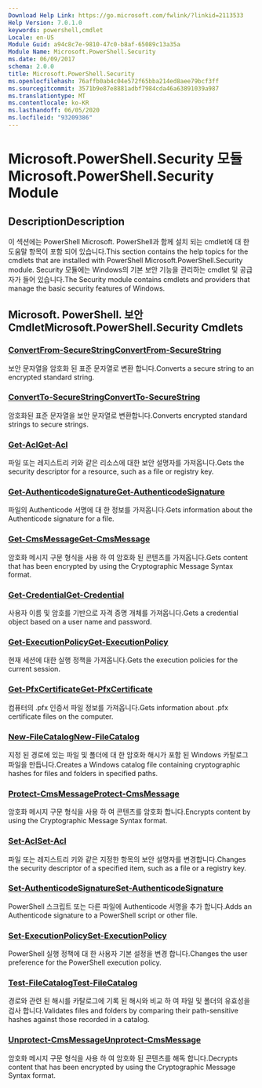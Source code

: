 ```yaml
---
Download Help Link: https://go.microsoft.com/fwlink/?linkid=2113533
Help Version: 7.0.1.0
keywords: powershell,cmdlet
Locale: en-US
Module Guid: a94c8c7e-9810-47c0-b8af-65089c13a35a
Module Name: Microsoft.PowerShell.Security
ms.date: 06/09/2017
schema: 2.0.0
title: Microsoft.PowerShell.Security
ms.openlocfilehash: 76affb0ab4c04e572f65bba214ed8aee79bcf3ff
ms.sourcegitcommit: 3571b9e87e8881adbf7984cda46a63891039a987
ms.translationtype: MT
ms.contentlocale: ko-KR
ms.lasthandoff: 06/05/2020
ms.locfileid: "93209386"
---
```

# <span data-ttu-id="7f0d8-103">Microsoft.PowerShell.Security 모듈</span><span class="sxs-lookup"><span data-stu-id="7f0d8-103">Microsoft.PowerShell.Security Module</span></span>

## <span data-ttu-id="7f0d8-104">Description</span><span class="sxs-lookup"><span data-stu-id="7f0d8-104">Description</span></span>

<span data-ttu-id="7f0d8-105">이 섹션에는 PowerShell Microsoft. PowerShell과 함께 설치 되는 cmdlet에 대 한 도움말 항목이 포함 되어 있습니다.</span><span class="sxs-lookup"><span data-stu-id="7f0d8-105">This section contains the help topics for the cmdlets that are installed with PowerShell Microsoft.PowerShell.Security module.</span></span> <span data-ttu-id="7f0d8-106">Security 모듈에는 Windows의 기본 보안 기능을 관리하는 cmdlet 및 공급자가 들어 있습니다.</span><span class="sxs-lookup"><span data-stu-id="7f0d8-106">The Security module contains cmdlets and providers that manage the basic security features of Windows.</span></span>

## <span data-ttu-id="7f0d8-107">Microsoft. PowerShell. 보안 Cmdlet</span><span class="sxs-lookup"><span data-stu-id="7f0d8-107">Microsoft.PowerShell.Security Cmdlets</span></span>

### [<span data-ttu-id="7f0d8-108">ConvertFrom-SecureString</span><span class="sxs-lookup"><span data-stu-id="7f0d8-108">ConvertFrom-SecureString</span></span>](ConvertFrom-SecureString.md)
<span data-ttu-id="7f0d8-109">보안 문자열을 암호화 된 표준 문자열로 변환 합니다.</span><span class="sxs-lookup"><span data-stu-id="7f0d8-109">Converts a secure string to an encrypted standard string.</span></span>

### [<span data-ttu-id="7f0d8-110">ConvertTo-SecureString</span><span class="sxs-lookup"><span data-stu-id="7f0d8-110">ConvertTo-SecureString</span></span>](ConvertTo-SecureString.md)
<span data-ttu-id="7f0d8-111">암호화된 표준 문자열을 보안 문자열로 변환합니다.</span><span class="sxs-lookup"><span data-stu-id="7f0d8-111">Converts encrypted standard strings to secure strings.</span></span>

### [<span data-ttu-id="7f0d8-112">Get-Acl</span><span class="sxs-lookup"><span data-stu-id="7f0d8-112">Get-Acl</span></span>](Get-Acl.md)
<span data-ttu-id="7f0d8-113">파일 또는 레지스트리 키와 같은 리소스에 대한 보안 설명자를 가져옵니다.</span><span class="sxs-lookup"><span data-stu-id="7f0d8-113">Gets the security descriptor for a resource, such as a file or registry key.</span></span>

### [<span data-ttu-id="7f0d8-114">Get-AuthenticodeSignature</span><span class="sxs-lookup"><span data-stu-id="7f0d8-114">Get-AuthenticodeSignature</span></span>](Get-AuthenticodeSignature.md)
<span data-ttu-id="7f0d8-115">파일의 Authenticode 서명에 대 한 정보를 가져옵니다.</span><span class="sxs-lookup"><span data-stu-id="7f0d8-115">Gets information about the Authenticode signature for a file.</span></span>

### [<span data-ttu-id="7f0d8-116">Get-CmsMessage</span><span class="sxs-lookup"><span data-stu-id="7f0d8-116">Get-CmsMessage</span></span>](Get-CmsMessage.md)
<span data-ttu-id="7f0d8-117">암호화 메시지 구문 형식을 사용 하 여 암호화 된 콘텐츠를 가져옵니다.</span><span class="sxs-lookup"><span data-stu-id="7f0d8-117">Gets content that has been encrypted by using the Cryptographic Message Syntax format.</span></span>

### [<span data-ttu-id="7f0d8-118">Get-Credential</span><span class="sxs-lookup"><span data-stu-id="7f0d8-118">Get-Credential</span></span>](Get-Credential.md)
<span data-ttu-id="7f0d8-119">사용자 이름 및 암호를 기반으로 자격 증명 개체를 가져옵니다.</span><span class="sxs-lookup"><span data-stu-id="7f0d8-119">Gets a credential object based on a user name and password.</span></span>

### [<span data-ttu-id="7f0d8-120">Get-ExecutionPolicy</span><span class="sxs-lookup"><span data-stu-id="7f0d8-120">Get-ExecutionPolicy</span></span>](Get-ExecutionPolicy.md)
<span data-ttu-id="7f0d8-121">현재 세션에 대한 실행 정책을 가져옵니다.</span><span class="sxs-lookup"><span data-stu-id="7f0d8-121">Gets the execution policies for the current session.</span></span>

### [<span data-ttu-id="7f0d8-122">Get-PfxCertificate</span><span class="sxs-lookup"><span data-stu-id="7f0d8-122">Get-PfxCertificate</span></span>](Get-PfxCertificate.md)
<span data-ttu-id="7f0d8-123">컴퓨터의 .pfx 인증서 파일 정보를 가져옵니다.</span><span class="sxs-lookup"><span data-stu-id="7f0d8-123">Gets information about .pfx certificate files on the computer.</span></span>

### [<span data-ttu-id="7f0d8-124">New-FileCatalog</span><span class="sxs-lookup"><span data-stu-id="7f0d8-124">New-FileCatalog</span></span>](New-FileCatalog.md)
<span data-ttu-id="7f0d8-125">지정 된 경로에 있는 파일 및 폴더에 대 한 암호화 해시가 포함 된 Windows 카탈로그 파일을 만듭니다.</span><span class="sxs-lookup"><span data-stu-id="7f0d8-125">Creates a Windows catalog file containing cryptographic hashes for files and folders in specified paths.</span></span>

### [<span data-ttu-id="7f0d8-126">Protect-CmsMessage</span><span class="sxs-lookup"><span data-stu-id="7f0d8-126">Protect-CmsMessage</span></span>](Protect-CmsMessage.md)
<span data-ttu-id="7f0d8-127">암호화 메시지 구문 형식을 사용 하 여 콘텐츠를 암호화 합니다.</span><span class="sxs-lookup"><span data-stu-id="7f0d8-127">Encrypts content by using the Cryptographic Message Syntax format.</span></span>

### [<span data-ttu-id="7f0d8-128">Set-Acl</span><span class="sxs-lookup"><span data-stu-id="7f0d8-128">Set-Acl</span></span>](Set-Acl.md)
<span data-ttu-id="7f0d8-129">파일 또는 레지스트리 키와 같은 지정한 항목의 보안 설명자를 변경합니다.</span><span class="sxs-lookup"><span data-stu-id="7f0d8-129">Changes the security descriptor of a specified item, such as a file or a registry key.</span></span>

### [<span data-ttu-id="7f0d8-130">Set-AuthenticodeSignature</span><span class="sxs-lookup"><span data-stu-id="7f0d8-130">Set-AuthenticodeSignature</span></span>](Set-AuthenticodeSignature.md)
<span data-ttu-id="7f0d8-131">PowerShell 스크립트 또는 다른 파일에 Authenticode 서명을 추가 합니다.</span><span class="sxs-lookup"><span data-stu-id="7f0d8-131">Adds an Authenticode signature to a PowerShell script or other file.</span></span>

### [<span data-ttu-id="7f0d8-132">Set-ExecutionPolicy</span><span class="sxs-lookup"><span data-stu-id="7f0d8-132">Set-ExecutionPolicy</span></span>](Set-ExecutionPolicy.md)
<span data-ttu-id="7f0d8-133">PowerShell 실행 정책에 대 한 사용자 기본 설정을 변경 합니다.</span><span class="sxs-lookup"><span data-stu-id="7f0d8-133">Changes the user preference for the PowerShell execution policy.</span></span>

### [<span data-ttu-id="7f0d8-134">Test-FileCatalog</span><span class="sxs-lookup"><span data-stu-id="7f0d8-134">Test-FileCatalog</span></span>](Test-FileCatalog.md)
<span data-ttu-id="7f0d8-135">경로와 관련 된 해시를 카탈로그에 기록 된 해시와 비교 하 여 파일 및 폴더의 유효성을 검사 합니다.</span><span class="sxs-lookup"><span data-stu-id="7f0d8-135">Validates files and folders by comparing their path-sensitive hashes against those recorded in a catalog.</span></span>

### [<span data-ttu-id="7f0d8-136">Unprotect-CmsMessage</span><span class="sxs-lookup"><span data-stu-id="7f0d8-136">Unprotect-CmsMessage</span></span>](Unprotect-CmsMessage.md)
<span data-ttu-id="7f0d8-137">암호화 메시지 구문 형식을 사용 하 여 암호화 된 콘텐츠를 해독 합니다.</span><span class="sxs-lookup"><span data-stu-id="7f0d8-137">Decrypts content that has been encrypted by using the Cryptographic Message Syntax format.</span></span>
